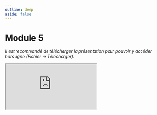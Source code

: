 ```yaml
---
outline: deep
aside: false
---
```

# Module 5

*Il est recommandé de télécharger la présentation pour pouvoir y accéder hors ligne (Fichier -> Télécharger).*

<iframe src="https://docs.google.com/presentation/d/1qECqpZfZ6e0Fhh9E5SNZX1A4x0HbZYkt/edit?usp=sharing&ouid=101914884112510485401&rtpof=true&sd=true"></iframe>